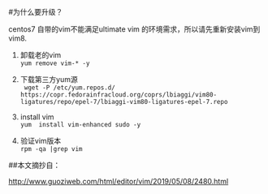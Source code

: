 #为什么要升级？  

centos7 自带的vim不能满足ultimate vim 的环境需求，所以请先重新安装vim到vim8.  

1. 卸载老的vim  
`yum remove vim-* -y`  

2. 下载第三方yum源  
`
wget -P /etc/yum.repos.d/  https://copr.fedorainfracloud.org/coprs/lbiaggi/vim80-ligatures/repo/epel-7/lbiaggi-vim80-ligatures-epel-7.repo`  

3. install vim  
`
yum  install vim-enhanced sudo -y
`  
4. 验证vim版本  
`
rpm -qa |grep vim
`  

##本文摘抄自：    

http://www.guoziweb.com/html/editor/vim/2019/05/08/2480.html  
